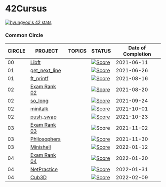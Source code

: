 
# 42Cursus

[![hyungyoo's 42 stats](https://badge42.herokuapp.com/api/stats/hyungyoo)](https://github.com/JaeSeoKim/badge42)


### Common Circle

| CIRCLE | PROJECT                            | TOPICS | STATUS                                                                                                               | Date of Completion |
| ------ | ---------------------------------- | ------ | -------------------------------------------------------------------------------------------------------------------- | ------------------ |
| 00     | [Libft](https://projects.intra.42.fr/projects/42cursus-libft/projects_users/2177416)                 |        | [![Score](https://badge42.herokuapp.com/api/project/ytak/Libft)](https://github.com/JaeSeoKim/badge42)            | 2021-06-11 |
| 01     | [get_next_line](https://projects.intra.42.fr/projects/42cursus-get_next_line/projects_users/2199274) |        | [![Score](https://badge42.herokuapp.com/api/project/ytak/get_next_line)](https://github.com/JaeSeoKim/badge42)    | 2021-06-26 |
| 01     | [ft_printf](https://projects.intra.42.fr/projects/42cursus-ft_printf/projects_users/2242972)         |        | [![Score](https://badge42.herokuapp.com/api/project/ytak/ft_printf)](https://github.com/JaeSeoKim/badge42)        | 2021-08-16 |
| 02     | [Exam Rank 02](https://projects.intra.42.fr/projects/exam-rank-02/projects_users/2295974)     |        | [![Score](https://badge42.herokuapp.com/api/project/ytak/Exam%20Rank%2002)](https://github.com/JaeSeoKim/badge42) | 2021-08-20 |
| 02     | [so_long](https://projects.intra.42.fr/projects/so_long/projects_users/2305164)   |        | [![Score](https://badge42.herokuapp.com/api/project/ytak/so_long)](https://github.com/JaeSeoKim/badge42)     | 2021-09-24 |
| 02     | [minitalk](https://projects.intra.42.fr/projects/minitalk/projects_users/2352255)   |        | [![Score](https://badge42.herokuapp.com/api/project/ytak/minitalk)](https://github.com/JaeSeoKim/badge42)     | 2021-10-01 |
| 02     | [push_swap](https://projects.intra.42.fr/projects/42cursus-push_swap/projects_users/2343935)   |        | [![Score](https://badge42.herokuapp.com/api/project/ytak/push_swap)](https://github.com/JaeSeoKim/badge42)     | 2021-10-23 |
| 03     | [Exam Rank 03](https://projects.intra.42.fr/projects/exam-rank-03/projects_users/2386182)   |        | ![Score](https://badge42.herokuapp.com/api/project/ytak/Exam%20Rank%2002)    | 2021-11-02 |
| 03     | [Philosophers](https://projects.intra.42.fr/projects/42cursus-philosophers/projects_users/2386181)   |        | [![Score](https://badge42.herokuapp.com/api/project/ytak/Philosophers)](https://github.com/JaeSeoKim/badge42)     | 2021-11-30 |
| 03     | [Minishell](https://projects.intra.42.fr/projects/42cursus-minishell/projects_users/2416131)   |        | [![Score](https://badge42.herokuapp.com/api/project/ytak/minishell)](https://github.com/JaeSeoKim/badge42)     | 2022-01-12 |
| 04     | [Exam Rank 04](https://projects.intra.42.fr/projects/exam-rank-04/projects_users/2461870)   |        | [![Score](https://badge42.herokuapp.com/api/project/ytak/Exam%20Rank%2002)](https://github.com/JaeSeoKim/badge42)     | 2022-01-20 |
| 04     | [NetPractice](https://projects.intra.42.fr/projects/netpractice/projects_users/2465387)   |        | [![Score](https://badge42.herokuapp.com/api/project/ytak/NetPractice)](https://github.com/JaeSeoKim/badge42)     | 2022-01-31 |
| 04     | [Cub3D](https://projects.intra.42.fr/projects/cub3d/projects_users/2457263)   |        | [![Score](https://badge42.herokuapp.com/api/project/ytak/cub3d)](https://github.com/JaeSeoKim/badge42)     | 2022-02-09 |

